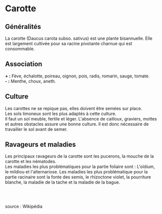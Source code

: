 # Carotte

## Généralités  

La carotte (Daucus carota subso. sativus) est une plante bisannuelle. Elle est largement cultivée pour sa racine pivotante charnue qui est consommable.  

## Association  

**+ :** Fève, échalotte, poireau, oignon, pois, radis, romarin, sauge, tomate.  
**- :** Menthe, choux, aneth.

## Culture  

Les carottes ne se repique pas, elles doivent être semées sur place.  
Les sols limoneux sont les plus adaptés à cette culture.  
Il faut un sol meuble, fertile et léger. L'absence de cailloux, graviers, mottes et autres obstacles assure une bonne culture. Il est donc nécessaire de travailler le sol avant de semer.  

## Ravageurs et maladies  

Les principaux ravageurs de la carotte sont les pucerons, la mouche de la carotte et les nématodes.  
Les maladies les plus problématiques pour la partie foliaire sont : L'oïdium, le mildiou et l'alternariose.
Les maladies les plus problématique pour la partie racinaire sont la fonte des semis, le rhizoctone violet, la pourriture blanche, la maladie de la tache et la maladie de la bague.   
  
<br>  
<br>
      
source : Wikipédia



